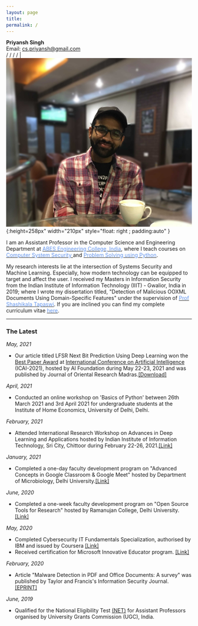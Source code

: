 ```yaml
---
layout: page
title: 
permalink: /
---
```


<head>
	<!-- Place your kit's code here -->
	<script src="https://kit.fontawesome.com/d06797ceaa.js" crossorigin="anonymous"></script>
</head>

**Priyansh Singh** <br> <!-- SDEI <br>  -->    Email: <a href="mailto: cs.priyansh@gmail.com">cs.priyansh@gmail.com</a><br> <a href="https://scholar.google.com/citations?hl=en&user=xN5oO6IAAAAJ" target="_blank"><i class="fab fa-google" href="#"></i></a> /  <a href="https://www.linkedin.com/in/priyanshsingh/" target="_blank"><i class="fab fa-linkedin" href="#"></i></a> / <a href="https://github.com/priyanshs" target="_blank"><i class="fab fa-github" href="#"></i></a> / <a href="https://www.instagram.com/boardslayer" target="_blank"><i class="fab fa-instagram" href="#"></i></a> / <a href="https://twitter.com/boardslayer_" target="_blank"><i class="fab fa-twitter" href="#"></i></a> | ![](/assets/images/priyansh.jpg){:height=258px" width="210px" style="float: right ; padding:auto" }

I am an Assistant Professor in the Computer Science and Engineering Department at [<span style="color: #6495ED">ABES Engineering College, India</span>](https://www.abes.ac.in/), where I teach courses on [<span style="color: #6495ED">Computer System Security </span>](/computer_system_security.md)and [<span style="color: #6495ED">Problem Solving using Python</span>](/problem_solving.md).

My research interests lie at the intersection of Systems Security and Machine Learning. Especially, how modern technology can be equipped to target and affect the user. I received my Masters in Information Security from the Indian Institute of Information Technology (IIIT) - Gwalior, India in 2019; where I wrote my dissertation titled, "Detection of Malicious OOXML Documents Using Domain-Specific Features" under the supervision of [<span style="color: #6495ED	">Prof Shashikala Tapaswi</span>](https://www.iiitm.ac.in/index.php/en/component/splms/teacher/Prof.Shashikala). If you are inclined you can find my complete curriculum vitae [<span style="color: #6495ED	">here</span>](assets/files/PriyanshSingh.pdf). 

_________________

### The Latest 

_May, 2021_
* Our article titled LFSR Next Bit Prediction Using Deep Learning won the [Best Paper Award](https://drive.google.com/file/d/11aXbaWhr7aNMZJ3IezEbHXdI-GJ5j7Kp/view?usp=sharing) at [International Conference on Artificial Intelligence](https://aifoundation.in/icai2021/index.php) (ICAI-2021), hosted by AI Foundation during May 22-23, 2021 and was published by Journal of Oriental Research Madras.[<span>[Download]</span>](https://drive.google.com/file/d/1sdCC5JR0omJY1qFBobJ3bsRL7ve11hz6/)

_April, 2021_
* Conducted an online workshop on 'Basics of Python' between 26th March 2021 and 3rd April 2021 for undergraduate students at the Institute of Home Economics, University of Delhi, Delhi. 

_February, 2021_
* Attended International Research Workshop on Advances in Deep Learning and Applications hosted by Indian Institute of Information Technology, Sri City, Chittoor during February 22-26, 2021.[<span>[Link]</span>](https://drive.google.com/file/d/10cD0-uhzLW12ARlbyzBnbYO47oij1Gtb/)

_January, 2021_
* Completed a one-day faculty development program on "Advanced Concepts in Google Classroom & Google Meet" hosted by Department of Microbiology, Delhi University.[<span>[Link]</span>](https://drive.google.com/file/d/1X-s3eU97msiCNh9NAERVvuzDtfADDK7U/)

_June, 2020_
* Completed a one-week faculty development program on "Open Source Tools for Research" hosted by Ramanujan College, Delhi University.[<span>[Link]</span>](https://drive.google.com/file/d/1sRuurrZD3jQVhcwxJzXK6k-sECeTiV5V/)

_May, 2020_
* Completed Cybersecurity IT Fundamentals Specialization, authorised by IBM and issued by Coursera [<span>[Link]</span>](https://www.youracclaim.com/badges/d65ca7eb-ec0d-4a88-aaf5-bfd78178590a/)
* Received certification for Microsoft Innovative Educator program. [<span>[Link]</span>](https://drive.google.com/file/d/1JRI1RXHiuUi8viFleI6WzfLvo0PuZCUS/)

_February, 2020_
* Article "Malware Detection in PDF and Office Documents: A survey" was published by Taylor and Francis's Information Security Journal. [<span>[EPRINT]</span>](https://www.tandfonline.com/eprint/WUCN42SFVRUKWTWVGUSK/full?target=10.1080/19393555.2020.1723747)

_June, 2019_
* Qualified for the National Eligibility Test [<span>(NET)</span>](https://ugcnet.nta.nic.in/) for Assistant Professors organised by University Grants Commission (UGC), India. 
